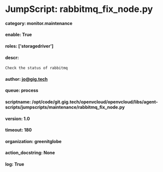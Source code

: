 
# JumpScript: rabbitmq_fix_node.py
        
#### category: monitor.maintenance
#### enable: True
#### roles: ['storagedriver']
#### descr: 
```
Check the status of rabbitmq

```
#### author: jo@gig.tech
#### queue: process
#### scriptname: /opt/code/git.gig.tech/openvcloud/openvcloud/libs/agent-scripts/jumpscripts/maintenance/rabbitmq_fix_node.py
#### version: 1.0
#### timeout: 180
#### organization: greenitglobe
#### action_docstring: None
#### log: True
